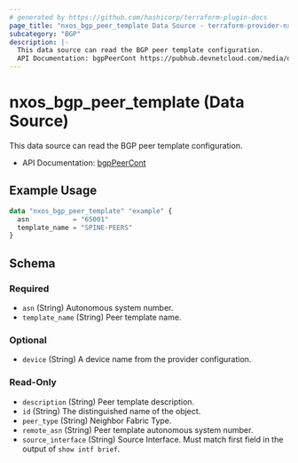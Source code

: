 ```yaml
---
# generated by https://github.com/hashicorp/terraform-plugin-docs
page_title: "nxos_bgp_peer_template Data Source - terraform-provider-nxos"
subcategory: "BGP"
description: |-
  This data source can read the BGP peer template configuration.
  API Documentation: bgpPeerCont https://pubhub.devnetcloud.com/media/dme-docs-10-2-2/docs/Routing%20and%20Forwarding/bgp:PeerCont/
---
```


# nxos_bgp_peer_template (Data Source)

This data source can read the BGP peer template configuration.

- API Documentation: [bgpPeerCont](https://pubhub.devnetcloud.com/media/dme-docs-10-2-2/docs/Routing%20and%20Forwarding/bgp:PeerCont/)

## Example Usage

```terraform
data "nxos_bgp_peer_template" "example" {
  asn           = "65001"
  template_name = "SPINE-PEERS"
}
```

<!-- schema generated by tfplugindocs -->
## Schema

### Required

- `asn` (String) Autonomous system number.
- `template_name` (String) Peer template name.

### Optional

- `device` (String) A device name from the provider configuration.

### Read-Only

- `description` (String) Peer template description.
- `id` (String) The distinguished name of the object.
- `peer_type` (String) Neighbor Fabric Type.
- `remote_asn` (String) Peer template autonomous system number.
- `source_interface` (String) Source Interface. Must match first field in the output of `show intf brief`.
